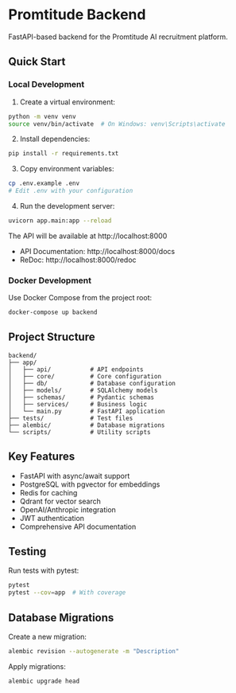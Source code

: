 # Promtitude Backend

FastAPI-based backend for the Promtitude AI recruitment platform.

## Quick Start

### Local Development

1. Create a virtual environment:
```bash
python -m venv venv
source venv/bin/activate  # On Windows: venv\Scripts\activate
```

2. Install dependencies:
```bash
pip install -r requirements.txt
```

3. Copy environment variables:
```bash
cp .env.example .env
# Edit .env with your configuration
```

4. Run the development server:
```bash
uvicorn app.main:app --reload
```

The API will be available at http://localhost:8000
- API Documentation: http://localhost:8000/docs
- ReDoc: http://localhost:8000/redoc

### Docker Development

Use Docker Compose from the project root:
```bash
docker-compose up backend
```

## Project Structure

```
backend/
├── app/
│   ├── api/           # API endpoints
│   ├── core/          # Core configuration
│   ├── db/            # Database configuration
│   ├── models/        # SQLAlchemy models
│   ├── schemas/       # Pydantic schemas
│   ├── services/      # Business logic
│   └── main.py        # FastAPI application
├── tests/             # Test files
├── alembic/           # Database migrations
└── scripts/           # Utility scripts
```

## Key Features

- FastAPI with async/await support
- PostgreSQL with pgvector for embeddings
- Redis for caching
- Qdrant for vector search
- OpenAI/Anthropic integration
- JWT authentication
- Comprehensive API documentation

## Testing

Run tests with pytest:
```bash
pytest
pytest --cov=app  # With coverage
```

## Database Migrations

Create a new migration:
```bash
alembic revision --autogenerate -m "Description"
```

Apply migrations:
```bash
alembic upgrade head
```